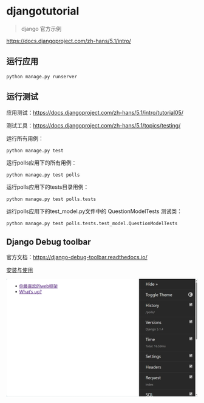 # djangotutorial

> django 官方示例

https://docs.djangoproject.com/zh-hans/5.1/intro/


## 运行应用

```shell
python manage.py runserver
```


## 运行测试

应用测试：https://docs.djangoproject.com/zh-hans/5.1/intro/tutorial05/

测试工具：https://docs.djangoproject.com/zh-hans/5.1/topics/testing/

运行所有用例：

```shell
python manage.py test
```

运行polls应用下的所有用例：

```shell
python manage.py test polls
```

运行polls应用下的tests目录用例：

```shell
python manage.py test polls.tests
```

运行polls应用下的test_model.py文件中的 QuestionModelTests 测试类：

```shell
python manage.py test polls.tests.test_model.QuestionModelTests
```

## Django Debug toolbar

官方文档：https://django-debug-toolbar.readthedocs.io/

[安装与使用](./docs/debug_toolbar.md)

![](./docs/images/djdt_list.png)

